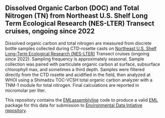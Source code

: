 ## Dissolved Organic Carbon (DOC) and Total Nitrogen (TN) from Northeast U.S. Shelf Long Term Ecological Research (NES-LTER) Transect cruises, ongoing since 2022

Dissolved organic carbon and total nitrogen are measured from discrete bottle samples collected during CTD-rosette casts on [Northeast U.S. Shelf Long-Term Ecological Research (NES-LTER)](https://nes-lter.whoi.edu) Transect cruises (ongoing since 2022). Sampling frequency is approximately seasonal. Sample collection was paired with particulate organic carbon at surface, subsurface chlorophyll max, and sometimes a third depth. Samples were filtered directly from the CTD rosette and acidified in the field, then analyzed at WHOI using a Shimadzu TOC-VCSH total organic carbon analyzer with a TNM-1 module for total nitrogen. Final calculations are reported in micromolar per liter.

This repository contains the [EMLassemblyline](https://github.com/EDIorg/EMLassemblyline#readme) code to produce a valid [EML](https://eml.ecoinformatics.org/) package for this data for submission to [Environmental Data Intiative repository](https://portal.edirepository.org/nis/home.jsp).
